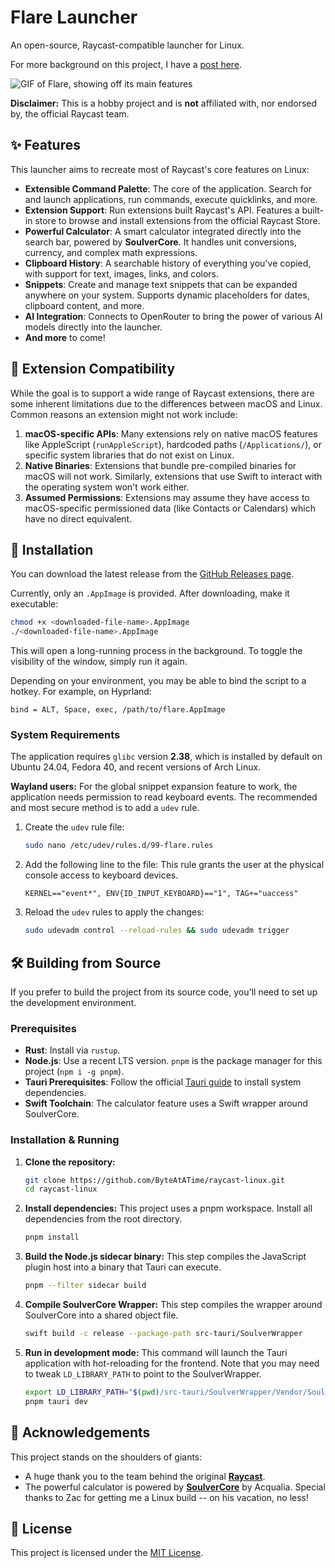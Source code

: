 # Flare Launcher

An open-source, Raycast-compatible launcher for Linux.

For more background on this project, I have a [post here](https://byteatatime.dev/posts/recreating-raycast).

![GIF of Flare, showing off its main features](https://raw.githubusercontent.com/ByteAtATime/raycast-linux/main/images/raycast-linux.gif)

**Disclaimer:** This is a hobby project and is **not** affiliated with, nor endorsed by, the official Raycast team.

## ✨ Features

This launcher aims to recreate most of Raycast's core features on Linux:

- **Extensible Command Palette**: The core of the application. Search for and launch applications, run commands, execute quicklinks, and more.
- **Extension Support**: Run extensions built Raycast's API. Features a built-in store to browse and install extensions from the official Raycast Store.
- **Powerful Calculator**: A smart calculator integrated directly into the search bar, powered by **SoulverCore**. It handles unit conversions, currency, and complex math expressions.
- **Clipboard History**: A searchable history of everything you've copied, with support for text, images, links, and colors.
- **Snippets**: Create and manage text snippets that can be expanded anywhere on your system. Supports dynamic placeholders for dates, clipboard content, and more.
- **AI Integration**: Connects to OpenRouter to bring the power of various AI models directly into the launcher.
- **And more** to come!

## 🧩 Extension Compatibility

While the goal is to support a wide range of Raycast extensions, there are some inherent limitations due to the differences between macOS and Linux. Common reasons an extension might not work include:

1.  **macOS-specific APIs**: Many extensions rely on native macOS features like AppleScript (`runAppleScript`), hardcoded paths (`/Applications/`), or specific system libraries that do not exist on Linux.
2.  **Native Binaries**: Extensions that bundle pre-compiled binaries for macOS will not work. Similarly, extensions that use Swift to interact with the operating system won't work either.
3.  **Assumed Permissions**: Extensions may assume they have access to macOS-specific permissioned data (like Contacts or Calendars) which have no direct equivalent.

## 🚀 Installation

You can download the latest release from the [GitHub Releases page](https://github.com/ByteAtATime/raycast-linux/releases).

Currently, only an `.AppImage` is provided. After downloading, make it executable:

```bash
chmod +x <downloaded-file-name>.AppImage
./<downloaded-file-name>.AppImage
```

This will open a long-running process in the background. To toggle the visibility of the window, simply run it again.

Depending on your environment, you may be able to bind the script to a hotkey. For example, on Hyprland:

```
bind = ALT, Space, exec, /path/to/flare.AppImage
```

### System Requirements

The application requires `glibc` version **2.38**, which is installed by default on Ubuntu 24.04, Fedora 40, and recent versions of Arch Linux.

**Wayland users:** For the global snippet expansion feature to work, the application needs permission to read keyboard events. The recommended and most secure method is to add a `udev` rule.

1. Create the `udev` rule file:

   ```bash
   sudo nano /etc/udev/rules.d/99-flare.rules
   ```

2. Add the following line to the file:
   This rule grants the user at the physical console access to keyboard devices.

   ```
   KERNEL=="event*", ENV{ID_INPUT_KEYBOARD}=="1", TAG+="uaccess"
   ```

3. Reload the `udev` rules to apply the changes:
   ```bash
   sudo udevadm control --reload-rules && sudo udevadm trigger
   ```

## 🛠️ Building from Source

If you prefer to build the project from its source code, you'll need to set up the development environment.

### Prerequisites

- **Rust**: Install via `rustup`.
- **Node.js**: Use a recent LTS version. `pnpm` is the package manager for this project (`npm i -g pnpm`).
- **Tauri Prerequisites**: Follow the official [Tauri guide](https://v2.tauri.app/start/prerequisites/) to install system dependencies.
- **Swift Toolchain**: The calculator feature uses a Swift wrapper around SoulverCore.

### Installation & Running

1.  **Clone the repository:**

    ```bash
    git clone https://github.com/ByteAtATime/raycast-linux.git
    cd raycast-linux
    ```

2.  **Install dependencies:**
    This project uses a pnpm workspace. Install all dependencies from the root directory.

    ```bash
    pnpm install
    ```

3.  **Build the Node.js sidecar binary:**
    This step compiles the JavaScript plugin host into a binary that Tauri can execute.

    ```bash
    pnpm --filter sidecar build
    ```

4.  **Compile SoulverCore Wrapper:**
    This step compiles the wrapper around SoulverCore into a shared object file.

    ```bash
    swift build -c release --package-path src-tauri/SoulverWrapper
    ```

5.  **Run in development mode:**
    This command will launch the Tauri application with hot-reloading for the frontend. Note that you may need to tweak `LD_LIBRARY_PATH` to point to the SoulverWrapper.

    ```bash
    export LD_LIBRARY_PATH="$(pwd)/src-tauri/SoulverWrapper/Vendor/SoulverCore-linux:$(pwd)/src-tauri/SoulverWrapper/.build/release"
    pnpm tauri dev
    ```

## 🙏 Acknowledgements

This project stands on the shoulders of giants:

- A huge thank you to the team behind the original **[Raycast](https://raycast.com)**.
- The powerful calculator is powered by **[SoulverCore](https://github.com/soulverteam/SoulverCore)** by Acqualia. Special thanks to Zac for getting me a Linux build -- on his vacation, no less!

## 📜 License

This project is licensed under the [MIT License](LICENSE).
